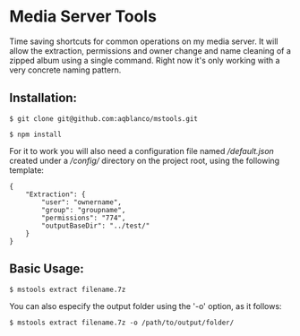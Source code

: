 # Media Server Tools

Time saving shortcuts for common operations on my media server. It will allow the extraction, permissions and owner change and name cleaning of a zipped album using a single command. Right now it's only working with a very concrete naming pattern.

## Installation:
`$ git clone git@github.com:aqblanco/mstools.git`

`$ npm install`

For it to work you will also need a configuration file named */default.json* created under a */config/* directory on the project root, using the following template:

```
{
    "Extraction": {
        "user": "ownername",
        "group": "groupname",
        "permissions": "774",
        "outputBaseDir": "../test/"
    }
}
```

## Basic Usage:

`$ mstools extract filename.7z`

You can also especify the output folder using the '-o' option, as it follows:

`$ mstools extract filename.7z -o /path/to/output/folder/`
